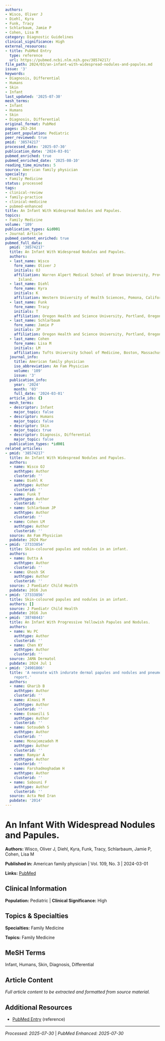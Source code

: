 ```yaml
---
authors:
- Wisco, Oliver J
- Diehl, Kyra
- Funk, Tracy
- Schlarbaum, Jamie P
- Cohen, Lisa M
category: Diagnostic Guidelines
clinical_significance: High
external_resources:
- title: PubMed Entry
  type: reference
  url: https://pubmed.ncbi.nlm.nih.gov/38574217/
file_path: 2024/03/an-infant-with-widespread-nodules-and-papules.md
issue: '3'
keywords:
- Diagnosis, Differential
- Humans
- Skin
- Infant
last_updated: '2025-07-30'
mesh_terms:
- Infant
- Humans
- Skin
- Diagnosis, Differential
original_format: PubMed
pages: 263-264
patient_population: Pediatric
peer_reviewed: true
pmid: '38574217'
processed_date: '2025-07-30'
publication_date: '2024-03-01'
pubmed_enriched: true
pubmed_enriched_date: '2025-08-10'
reading_time_minutes: 5
source: American family physician
specialty:
- Family Medicine
status: processed
tags:
- clinical-review
- family-practice
- clinical-medicine
- pubmed-enhanced
title: An Infant With Widespread Nodules and Papules.
topics:
- Family Medicine
volume: '109'
publication_types: &id001
- Journal Article
pubmed_content_enriched: true
pubmed_full_data:
  pmid: '38574217'
  title: An Infant With Widespread Nodules and Papules.
  authors:
  - last_name: Wisco
    fore_name: Oliver J
    initials: OJ
    affiliation: Warren Alpert Medical School of Brown University, Providence, Rhode
      Island.
  - last_name: Diehl
    fore_name: Kyra
    initials: K
    affiliation: Western University of Health Sciences, Pomona, California.
  - last_name: Funk
    fore_name: Tracy
    initials: T
    affiliation: Oregon Health and Science University, Portland, Oregon.
  - last_name: Schlarbaum
    fore_name: Jamie P
    initials: JP
    affiliation: Oregon Health and Science University, Portland, Oregon.
  - last_name: Cohen
    fore_name: Lisa M
    initials: LM
    affiliation: Tufts University School of Medicine, Boston, Massachusetts.
  journal_info:
    title: American family physician
    iso_abbreviation: Am Fam Physician
    volume: '109'
    issue: '3'
  publication_info:
    year: '2024'
    month: '03'
    full_date: '2024-03-01'
  article_ids: {}
  mesh_terms:
  - descriptor: Infant
    major_topic: false
  - descriptor: Humans
    major_topic: false
  - descriptor: Skin
    major_topic: true
  - descriptor: Diagnosis, Differential
    major_topic: false
  publication_types: *id001
related_articles:
- pmid: '38574217'
  title: An Infant With Widespread Nodules and Papules.
  authors:
  - name: Wisco OJ
    authtype: Author
    clusterid: ''
  - name: Diehl K
    authtype: Author
    clusterid: ''
  - name: Funk T
    authtype: Author
    clusterid: ''
  - name: Schlarbaum JP
    authtype: Author
    clusterid: ''
  - name: Cohen LM
    authtype: Author
    clusterid: ''
  source: Am Fam Physician
  pubdate: 2024 Mar
- pmid: '27333854'
  title: Skin-coloured papules and nodules in an infant.
  authors:
  - name: Dutta A
    authtype: Author
    clusterid: ''
  - name: Ghosh SK
    authtype: Author
    clusterid: ''
  source: J Paediatr Child Health
  pubdate: 2016 Jun
- pmid: '27333856'
  title: Skin-coloured papules and nodules in an infant.
  authors: []
  source: J Paediatr Child Health
  pubdate: 2016 Jun
- pmid: '38748443'
  title: An Infant With Progressive Yellowish Papules and Nodules.
  authors:
  - name: Wu PC
    authtype: Author
    clusterid: ''
  - name: Chen KY
    authtype: Author
    clusterid: ''
  source: JAMA Dermatol
  pubdate: 2024 Jul 1
- pmid: '24901866'
  title: 'A neonate with indurate dermal papules and nodules and pneumonia: a case
    report.'
  authors:
  - name: Gharib B
    authtype: Author
    clusterid: ''
  - name: Almasi M
    authtype: Author
    clusterid: ''
  - name: Esmaeili S
    authtype: Author
    clusterid: ''
  - name: Sotoudeh S
    authtype: Author
    clusterid: ''
  - name: Monajemzadeh M
    authtype: Author
    clusterid: ''
  - name: Ramyar A
    authtype: Author
    clusterid: ''
  - name: Farshadmoghadam H
    authtype: Author
    clusterid: ''
  - name: Sabouni F
    authtype: Author
    clusterid: ''
  source: Acta Med Iran
  pubdate: '2014'
---
```


# An Infant With Widespread Nodules and Papules.

**Authors:** Wisco, Oliver J, Diehl, Kyra, Funk, Tracy, Schlarbaum, Jamie P, Cohen, Lisa M

**Published in:** American family physician | Vol. 109, No. 3 | 2024-03-01

**Links:** [PubMed](https://pubmed.ncbi.nlm.nih.gov/38574217/)

## Clinical Information

**Population:** Pediatric | **Clinical Significance:** High

## Topics & Specialties

**Specialties:** Family Medicine

**Topics:** Family Medicine

## MeSH Terms

Infant, Humans, Skin, Diagnosis, Differential

## Article Content

*Full article content to be extracted and formatted from source material.*

## Additional Resources

- [PubMed Entry](https://pubmed.ncbi.nlm.nih.gov/38574217/) (reference)

---

*Processed: 2025-07-30* | *PubMed Enhanced: 2025-07-30*
